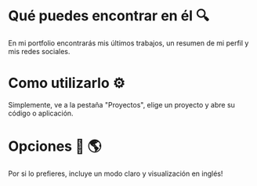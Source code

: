 # Qué puedes encontrar en él :mag:
En mi portfolio encontrarás mis últimos trabajos, un resumen de mi perfil y mis redes sociales.

# Como utilizarlo :gear:
Simplemente, ve a la pestaña "Proyectos", elige un proyecto y abre su código o aplicación.

# Opciones :crescent_moon: :earth_americas:
Por si lo prefieres, incluye un modo claro y visualización en inglés!
